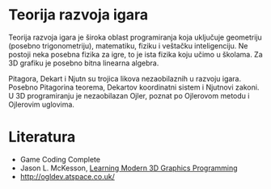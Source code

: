 # Teorija razvoja igara

Teorija razvoja igara je široka oblast programiranja koja uključuje geometriju (posebno trigonometriju), matematiku, fiziku i veštačku inteligenciju. Ne postoji neka posebna fizika za igre, to je ista fizika koju učimo u školama. Za 3D grafiku je posebno bitna linearna algebra.

Pitagora, Dekart i Njutn su trojica likova nezaobilaznih u razvoju igara. Posebno Pitagorina teorema, Dekartov koordinatni sistem i Njutnovi zakoni. U 3D programiranju je nezaobilazan Ojler, poznat po Ojlerovom metodu i Ojlerovim uglovima.

# Literatura
* Game Coding Complete
* Jason L. McKesson, [Learning Modern 3D Graphics Programming](http://alfonse.bitbucket.org/oldtut/)
* http://ogldev.atspace.co.uk/
